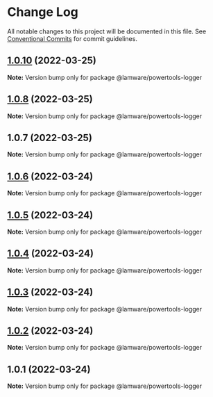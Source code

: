 # Change Log

All notable changes to this project will be documented in this file.
See [Conventional Commits](https://conventionalcommits.org) for commit guidelines.

## [1.0.10](https://github.com/tnotifier/lamware/compare/@lamware/powertools-logger@1.0.8...@lamware/powertools-logger@1.0.10) (2022-03-25)

**Note:** Version bump only for package @lamware/powertools-logger





## [1.0.8](https://github.com/tnotifier/lamware/compare/@lamware/powertools-logger@1.0.7...@lamware/powertools-logger@1.0.8) (2022-03-25)

**Note:** Version bump only for package @lamware/powertools-logger





## 1.0.7 (2022-03-25)

**Note:** Version bump only for package @lamware/powertools-logger





## [1.0.6](https://github.com/tnotifier/lamware/compare/@lamware/powertools-logger@1.0.5...@lamware/powertools-logger@1.0.6) (2022-03-24)

**Note:** Version bump only for package @lamware/powertools-logger





## [1.0.5](https://github.com/tnotifier/lamware/compare/@lamware/powertools-logger@1.0.4...@lamware/powertools-logger@1.0.5) (2022-03-24)

**Note:** Version bump only for package @lamware/powertools-logger





## [1.0.4](https://github.com/tnotifier/lamware/compare/@lamware/powertools-logger@1.0.3...@lamware/powertools-logger@1.0.4) (2022-03-24)

**Note:** Version bump only for package @lamware/powertools-logger





## [1.0.3](https://github.com/tnotifier/lamware/compare/@lamware/powertools-logger@1.0.2...@lamware/powertools-logger@1.0.3) (2022-03-24)

**Note:** Version bump only for package @lamware/powertools-logger





## [1.0.2](https://github.com/tnotifier/lamware/compare/@lamware/powertools-logger@1.0.1...@lamware/powertools-logger@1.0.2) (2022-03-24)

**Note:** Version bump only for package @lamware/powertools-logger





## 1.0.1 (2022-03-24)

**Note:** Version bump only for package @lamware/powertools-logger
